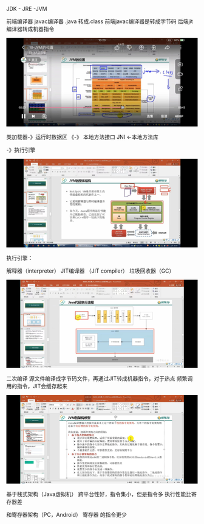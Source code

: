 JDK - JRE -JVM

前端编译器 javac编译器 .java 转成.class
前端javac编译器是转成字节码 后端jit编译器转成机器指令


![img_1.png](img/img_10.png)


类加载器-》运行时数据区 《-》 本地方法接口 JNI <-本地方法库

-》执行引擎


![img_2.png](img/img_11.png)

执行引擎：

解释器（interpreter） 
JIT编译器 （JIT compiler）
垃圾回收器（GC）



![img.png](img/img13.png)

二次编译 源文件编译成字节码文件，再通过JIT转成机器指令，对于热点 频繁调用的指令，JIT会缓存起来

![img_1.png](img/img_12.png)

基于栈式架构（Java虚拟机） 
跨平台性好，指令集小，但是指令多
执行性能比寄存器差

和寄存器架构（PC，Android）
寄存器 的指令更少
